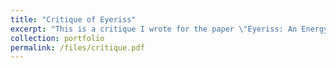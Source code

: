 ```yaml
---
title: "Critique of Eyeriss"
excerpt: "This is a critique I wrote for the paper \"Eyeriss: An Energy-Efficient Reconfigurable Accelerator for Deep Convolutional Neural Networks\" as part of the course \"CS 8803: Hardware/Software Co-design for Machine Learning.\" This critique includes a brief neutral summary, two technical strengths and weaknesses, and suggested extensions for the paper."
collection: portfolio
permalink: /files/critique.pdf
---
```


<!-- This is an item in your portfolio. It can be have images or nice text. If you name the file .md, it will be parsed as markdown. If you name the file .html, it will be parsed as HTML.  -->
